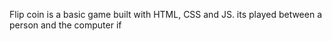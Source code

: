 Flip coin is a basic game built with HTML, CSS and JS. its played between a person and the computer
if
